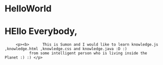 # HelloWorld


# HEllo Everybody,


         <p><b>      This is Sumon and I would like to learn knowledge.js ,knowledge.html ,knowledge.css and knowledge.java :D :) 
               from some intelligent person who is living inside the Planet :) :) </p>
